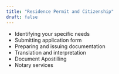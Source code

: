```yaml
---
title: "Residence Permit and Citizenship"
draft: false
---
```


- Identifying your specific needs
- Submitting application form
- Preparing and issuing documentation
- Translation and interpretation 
- Document Apostilling
- Notary services

